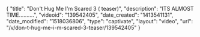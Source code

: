 {
    "title": "Don't Hug Me I'm Scared 3 ( teaser)",
    "description": "ITS ALMOST TIME..........",
    "videoid": "139542405",
    "date_created": "1413541131",
    "date_modified": "1518036806",
    "type": "captivate",
    "layout": "video",
    "url": "\/v\/don-t-hug-me-i-m-scared-3-teaser\/139542405"
}